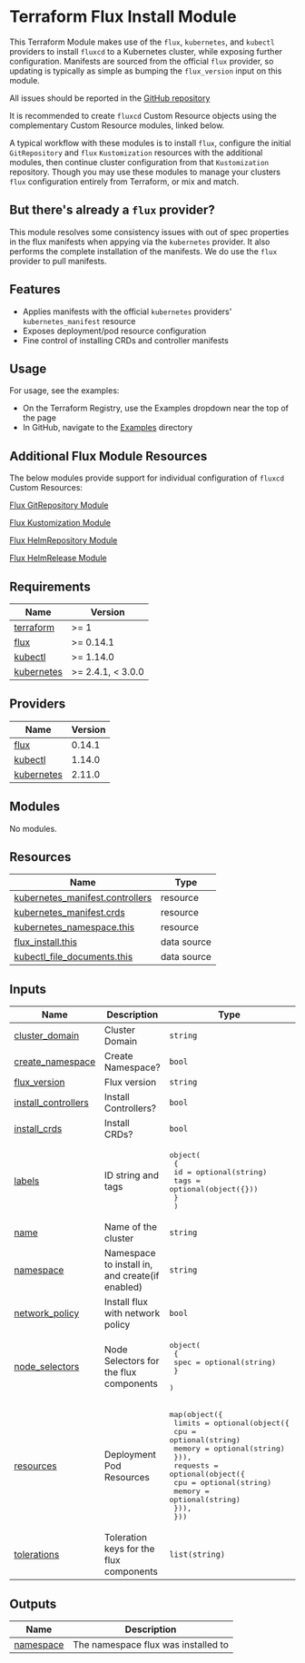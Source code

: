# Terraform Flux Install Module

This Terraform Module makes use of the `flux`, `kubernetes`, and `kubectl` providers to install `fluxcd` to a Kubernetes cluster, while exposing further configuration. Manifests are sourced from the official `flux` provider, so updating is typically as simple as bumping the `flux_version` input on this module.

All issues should be reported in the [GitHub repository](https://github.com/skyfjell/terraform-flux-install/issues)

It is recommended to create `fluxcd` Custom Resource objects using the complementary Custom Resource modules, linked below.

A typical workflow with these modules is to install `flux`, configure the initial `GitRepository` and `flux` `Kustomization` resources with the additional modules, then continue cluster configuration from that `Kustomization` repository. Though you may use these modules to manage your clusters `flux` configuration entirely from Terraform, or mix and match.

## But there's already a `flux` provider?

This module resolves some consistency issues with out of spec properties in the flux manifests when appying via the `kubernetes` provider. It also performs the complete installation of the manifests. We do use the `flux` provider to pull manifests.

## Features

- Applies manifests with the official `kubernetes` providers' `kubernetes_manifest` resource
- Exposes deployment/pod resource configuration
- Fine control of installing CRDs and controller manifests

## Usage

For usage, see the examples:

- On the Terraform Registry, use the Examples dropdown near the top of the page
- In GitHub, navigate to the [Examples](examples/) directory

## Additional Flux Module Resources

The below modules provide support for individual configuration of `fluxcd` Custom Resources:

[Flux GitRepository Module](https://registry.terraform.io/modules/skyfjell/git-repository/flux/latest)

[Flux Kustomization Module](https://registry.terraform.io/modules/skyfjell/kustomization/flux/latest)

[Flux HelmRepository Module](https://registry.terraform.io/modules/skyfjell/helm-repository/flux/latest)

[Flux HelmRelease Module](https://registry.terraform.io/modules/skyfjell/helm-release/flux/latest)

<!-- BEGIN_TF_DOCS -->
## Requirements

| Name | Version |
|------|---------|
| <a name="requirement_terraform"></a> [terraform](#requirement\_terraform) | >= 1 |
| <a name="requirement_flux"></a> [flux](#requirement\_flux) | >= 0.14.1 |
| <a name="requirement_kubectl"></a> [kubectl](#requirement\_kubectl) | >= 1.14.0 |
| <a name="requirement_kubernetes"></a> [kubernetes](#requirement\_kubernetes) | >= 2.4.1, < 3.0.0 |

## Providers

| Name | Version |
|------|---------|
| <a name="provider_flux"></a> [flux](#provider\_flux) | 0.14.1 |
| <a name="provider_kubectl"></a> [kubectl](#provider\_kubectl) | 1.14.0 |
| <a name="provider_kubernetes"></a> [kubernetes](#provider\_kubernetes) | 2.11.0 |

## Modules

No modules.

## Resources

| Name | Type |
|------|------|
| [kubernetes_manifest.controllers](https://registry.terraform.io/providers/hashicorp/kubernetes/latest/docs/resources/manifest) | resource |
| [kubernetes_manifest.crds](https://registry.terraform.io/providers/hashicorp/kubernetes/latest/docs/resources/manifest) | resource |
| [kubernetes_namespace.this](https://registry.terraform.io/providers/hashicorp/kubernetes/latest/docs/resources/namespace) | resource |
| [flux_install.this](https://registry.terraform.io/providers/fluxcd/flux/latest/docs/data-sources/install) | data source |
| [kubectl_file_documents.this](https://registry.terraform.io/providers/gavinbunney/kubectl/latest/docs/data-sources/file_documents) | data source |

## Inputs

| Name | Description | Type | Default | Required |
|------|-------------|------|---------|:--------:|
| <a name="input_cluster_domain"></a> [cluster\_domain](#input\_cluster\_domain) | Cluster Domain | `string` | `"cluster.local"` | no |
| <a name="input_create_namespace"></a> [create\_namespace](#input\_create\_namespace) | Create Namespace? | `bool` | `true` | no |
| <a name="input_flux_version"></a> [flux\_version](#input\_flux\_version) | Flux version | `string` | `"v0.30.2"` | no |
| <a name="input_install_controllers"></a> [install\_controllers](#input\_install\_controllers) | Install Controllers? | `bool` | `true` | no |
| <a name="input_install_crds"></a> [install\_crds](#input\_install\_crds) | Install CRDs? | `bool` | `true` | no |
| <a name="input_labels"></a> [labels](#input\_labels) | ID string and tags | <pre>object(<br>    {<br>      id   = optional(string)<br>      tags = optional(object({}))<br>    }<br>  )</pre> | `{}` | no |
| <a name="input_name"></a> [name](#input\_name) | Name of the cluster | `string` | `"default"` | no |
| <a name="input_namespace"></a> [namespace](#input\_namespace) | Namespace to install in, and create(if enabled) | `string` | `"flux-system"` | no |
| <a name="input_network_policy"></a> [network\_policy](#input\_network\_policy) | Install flux with network policy | `bool` | `true` | no |
| <a name="input_node_selectors"></a> [node\_selectors](#input\_node\_selectors) | Node Selectors for the flux components | <pre>object(<br>    {<br>      spec = optional(string)<br>    }<br>  )</pre> | `{}` | no |
| <a name="input_resources"></a> [resources](#input\_resources) | Deployment Pod Resources | <pre>map(object({<br>    limits = optional(object({<br>      cpu    = optional(string)<br>      memory = optional(string)<br>    })),<br>    requests = optional(object({<br>      cpu    = optional(string)<br>      memory = optional(string)<br>    })),<br>  }))</pre> | `{}` | no |
| <a name="input_tolerations"></a> [tolerations](#input\_tolerations) | Toleration keys for the flux components | `list(string)` | `[]` | no |

## Outputs

| Name | Description |
|------|-------------|
| <a name="output_namespace"></a> [namespace](#output\_namespace) | The namespace flux was installed to |
<!-- END_TF_DOCS -->
